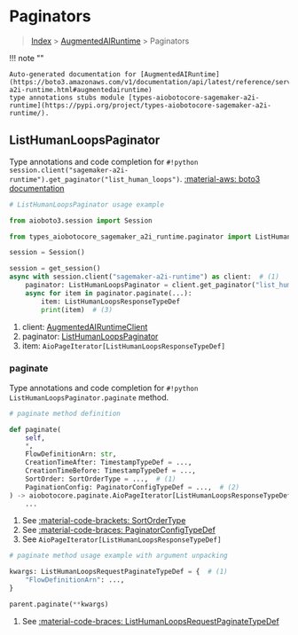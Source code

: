 # Paginators

> [Index](../README.md) > [AugmentedAIRuntime](./README.md) > Paginators

!!! note ""

    Auto-generated documentation for [AugmentedAIRuntime](https://boto3.amazonaws.com/v1/documentation/api/latest/reference/services/sagemaker-a2i-runtime.html#augmentedairuntime)
    type annotations stubs module [types-aiobotocore-sagemaker-a2i-runtime](https://pypi.org/project/types-aiobotocore-sagemaker-a2i-runtime/).

## ListHumanLoopsPaginator

Type annotations and code completion for `#!python session.client("sagemaker-a2i-runtime").get_paginator("list_human_loops")`.
[:material-aws: boto3 documentation](https://boto3.amazonaws.com/v1/documentation/api/latest/reference/services/sagemaker-a2i-runtime/paginator/ListHumanLoops.html#AugmentedAIRuntime.Paginator.ListHumanLoops)

```python
# ListHumanLoopsPaginator usage example

from aioboto3.session import Session

from types_aiobotocore_sagemaker_a2i_runtime.paginator import ListHumanLoopsPaginator

session = Session()

session = get_session()
async with session.client("sagemaker-a2i-runtime") as client:  # (1)
    paginator: ListHumanLoopsPaginator = client.get_paginator("list_human_loops")  # (2)
    async for item in paginator.paginate(...):
        item: ListHumanLoopsResponseTypeDef
        print(item)  # (3)
```

1. client: [AugmentedAIRuntimeClient](./client.md)
2. paginator: [ListHumanLoopsPaginator](./paginators.md#listhumanloopspaginator)
3. item: `AioPageIterator[ListHumanLoopsResponseTypeDef]`


### paginate

Type annotations and code completion for `#!python ListHumanLoopsPaginator.paginate` method.

```python
# paginate method definition

def paginate(
    self,
    *,
    FlowDefinitionArn: str,
    CreationTimeAfter: TimestampTypeDef = ...,
    CreationTimeBefore: TimestampTypeDef = ...,
    SortOrder: SortOrderType = ...,  # (1)
    PaginationConfig: PaginatorConfigTypeDef = ...,  # (2)
) -> aiobotocore.paginate.AioPageIterator[ListHumanLoopsResponseTypeDef]:  # (3)
    ...
```

1. See [:material-code-brackets: SortOrderType](./literals.md#sortordertype)
2. See [:material-code-braces: PaginatorConfigTypeDef](./type_defs.md#paginatorconfigtypedef)
3. See `AioPageIterator[ListHumanLoopsResponseTypeDef]`


```python
# paginate method usage example with argument unpacking

kwargs: ListHumanLoopsRequestPaginateTypeDef = {  # (1)
    "FlowDefinitionArn": ...,
}

parent.paginate(**kwargs)
```

1. See [:material-code-braces: ListHumanLoopsRequestPaginateTypeDef](./type_defs.md#listhumanloopsrequestpaginatetypedef)
